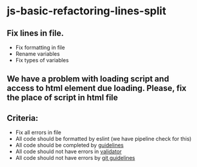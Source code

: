 # js-basic-refactoring-lines-split

## Fix lines in file.
- Fix formatting in file
- Rename variables
- Fix types of variables

## We have a problem with loading script and access to html element due loading. Please, fix the place of script in html file

## Criteria:

- Fix all errors in file
- All code should be formatted by eslint (we have pipeline check for this)
- All code should be completed by [guidelines](https://github.com/rammfall-code/guidelines/blob/main/JS.md)
- All code should not have errors in [validator](https://validator.w3.org/nu/)
- All code should not have errors by [git guidelines](https://github.com/rammfall-code/guidelines/blob/main/GIT.md)
